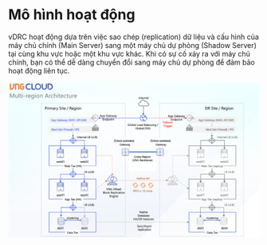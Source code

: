 # Mô hình hoạt động

vDRC hoạt động dựa trên việc sao chép (replication) dữ liệu và cấu hình của máy chủ chính (Main Server) sang một máy chủ dự phòng (Shadow Server) tại cùng khu vực hoặc một khu vực khác. Khi có sự cố xảy ra với máy chủ chính, bạn có thể dễ dàng chuyển đổi sang máy chủ dự phòng để đảm bảo hoạt động liên tục.

![Image](https://github.com/vngcloud/docs/blob/main/Vietnamese/.gitbook/assets/image%20(689).png?raw=true)
